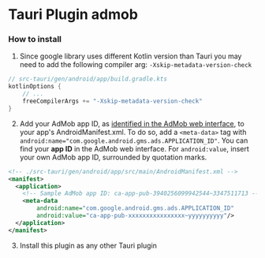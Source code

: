 # Tauri Plugin admob

### How to install
1. Since google library uses different Kotlin version than Tauri you may need to add the following compiler arg: `-Xskip-metadata-version-check`
```kotlin
// src-tauri/gen/android/app/build.gradle.kts
kotlinOptions {
    // ...
    freeCompilerArgs += "-Xskip-metadata-version-check"
}
```
2. Add your AdMob app ID, as [identified in the AdMob web interface](https://support.google.com/admob/answer/7356431), to your app's AndroidManifest.xml.
To do so, add a `<meta-data>` tag with `android:name="com.google.android.gms.ads.APPLICATION_ID"`. You can find your **app ID** in the AdMob web interface. For `android:value`, insert your own AdMob app ID, surrounded by quotation marks.
```xml
<!-- ./src-tauri/gen/android/app/src/main/AndroidManifest.xml -->
<manifest>
  <application>
    <!-- Sample AdMob app ID: ca-app-pub-3940256099942544~3347511713 -->
    <meta-data
        android:name="com.google.android.gms.ads.APPLICATION_ID"
        android:value="ca-app-pub-xxxxxxxxxxxxxxxx~yyyyyyyyyy"/>
  </application>
</manifest>
```
3. Install this plugin as any other Tauri plugin
